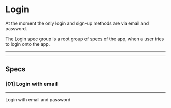 # Login

At the moment the only login and sign-up methods are via email and password.

The Login spec group is a root group of [specs](../) of the app, when a user tries to login onto the app.

___
___

## Specs

### [01] Login with email

___

Login with email and password
